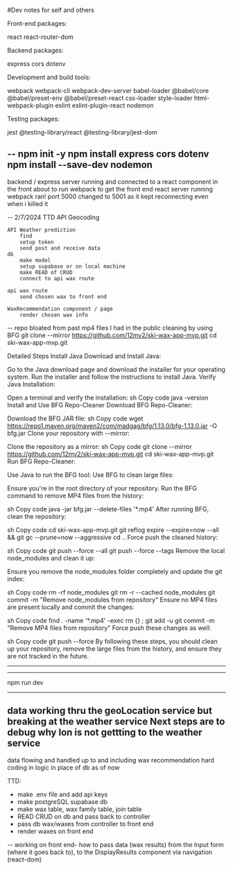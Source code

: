 #Dev notes for self and others

Front-end packages:

react
react-router-dom

Backend packages:

express
cors
dotenv

Development and build tools:

webpack
webpack-cli
webpack-dev-server
babel-loader
@babel/core
@babel/preset-env
@babel/preset-react
css-loader
style-loader
html-webpack-plugin
eslint
eslint-plugin-react
nodemon

Testing packages:

jest
@testing-library/react
@testing-library/jest-dom

--
npm init -y
npm install express cors dotenv
npm install --save-dev nodemon
--
backend / express server running and connected to a react component in the front
about to run webpack to get the front end react server running
webpack ran! port 5000 changed to 5001 as it kept reconnecting even when i killed it

-- 
2/7/2024
TTD 
    API Geocoding
        
    API Weather prediction
        find 
        setup token 
        send post and receive data
    db
        make model
        setup supabase or on local machine
        make READ of CRUD
        connect to api wax route
        
    api wax route
        send chosen wax to front end

    WaxRecommendation component / page
        render chosen wax info

--
repo bloated from past mp4 files I had in the public
cleaning by using BFG
git clone --mirror https://github.com/12mv2/ski-wax-app-mvp.git
cd ski-wax-app-mvp.git

Detailed Steps
Install Java
Download and Install Java:

Go to the Java download page and download the installer for your operating system.
Run the installer and follow the instructions to install Java.
Verify Java Installation:

Open a terminal and verify the installation:
sh
Copy code
java -version
Install and Use BFG Repo-Cleaner
Download BFG Repo-Cleaner:

Download the BFG JAR file:
sh
Copy code
wget https://repo1.maven.org/maven2/com/madgag/bfg/1.13.0/bfg-1.13.0.jar -O bfg.jar
Clone your repository with --mirror:

Clone the repository as a mirror:
sh
Copy code
git clone --mirror https://github.com/12mv2/ski-wax-app-mvp.git
cd ski-wax-app-mvp.git
Run BFG Repo-Cleaner:

Use Java to run the BFG tool:
Use BFG to clean large files:

Ensure you're in the root directory of your repository. Run the BFG command to remove MP4 files from the history:

sh
Copy code
java -jar bfg.jar --delete-files '*.mp4'
After running BFG, clean the repository:

sh
Copy code
cd ski-wax-app-mvp.git
git reflog expire --expire=now --all && git gc --prune=now --aggressive
cd ..
Force push the cleaned history:

sh
Copy code
git push --force --all
git push --force --tags
Remove the local node_modules and clean it up:

Ensure you remove the node_modules folder completely and update the git index:

sh
Copy code
rm -rf node_modules
git rm -r --cached node_modules
git commit -m "Remove node_modules from repository"
Ensure no MP4 files are present locally and commit the changes:

sh
Copy code
find . -name '*.mp4' -exec rm {} \;
git add -u
git commit -m "Remove MP4 files from repository"
Force push these changes as well:

sh
Copy code
git push --force
By following these steps, you should clean up your repository, remove the large files from the history, and ensure they are not tracked in the future.

--------
***********************
npm run dev

---
data working thru the geoLocation service but breaking at the weather service
Next steps are to debug why lon is not gettting to the weather service
--
data flowing and handled up to and including wax recommendation
hard coding in logic in place of db as of now

TTD: 
- make .env file and add api keys
- make postgreSQL supabase db
- make wax table, wax family table, join table 
- READ CRUD on db and pass back to controller
- pass db wax/waxes from controller to front end
- render waxes on front end

--
working on front end- how to pass data (wax results) from the Input form (where it goes back to), to the DisplayResults component via navigation (react-dom)
